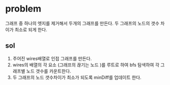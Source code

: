 # problem

그래프 중 하나의 엣지를 제거해서 두개의 그래프를 만든다.
두 그래프의 노드의 갯수 차이가 최소로 되게 한다.

## sol

1. 주어진 wires배열로 인접 그래프를 만든다.
2. wires의 배열의 각 요소 (그래프의 끊기는 노드 )를 루트로 하여 bfs 탐색하여 각 그래프별 노드 갯수를 카운트한다.
3. 두 그래프의 노드 갯수차이가 최소가 되도록 minDiff를 업데이트 한다.
